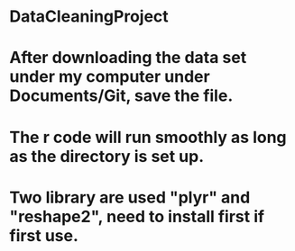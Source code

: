 # DataCleaningProject
# After downloading the data set under my computer under Documents/Git, save the file.
# The r code will run smoothly as long as the directory is set up.
# Two library are used "plyr" and "reshape2", need to install first if first use.
